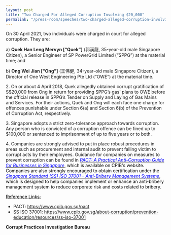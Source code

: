 ```yaml
---
layout: post
title: "Two Charged For Alleged Corruption Involving $20,000"
permalink: "/press-room/speeches/two-charged-alleged-corruption-involving-20000"
---
```

On 30 April 2021, two individuals were charged in court for alleged corruption. They are:

a) **Quek Han Leng Mervyn [“Quek”]** (郭漢龍, 35-year-old male Singapore Citizen), a Senior Engineer of SP PowerGrid Limited (“SPPG”) at the material time; and

b) **Ong Wei Jian [“Ong”]** (王伟健, 34-year-old male Singapore Citizen), a Director of One West Engineering Pte Ltd (“OWE”) at the material time.

2\.        On or about 4 April 2018, Quek allegedly obtained corrupt gratification of S$20,000 from Ong in return for providing SPPG’s gas' plans to OWE before the official release in SPPG’s Tender on Supply and Laying of Gas Mains and Services. For their actions, Quek and Ong will each face one charge for offences punishable under Section 6(a) and Section 6(b) of the Prevention of Corruption Act, respectively.

3\.        Singapore adopts a strict zero-tolerance approach towards corruption. Any person who is convicted of a corruption offence can be fined up to $100,000 or sentenced to imprisonment of up to five years or to both.

4\.        Companies are strongly advised to put in place robust procedures in areas such as procurement and internal audit to prevent falling victim to corrupt acts by their employees. Guidance for companies on measures to prevent corruption can be found in <a href="https://www.cpib.gov.sg/pact"><em><span style="color: #0000ff;">PACT: A Practical Anti-Corruption Guide for Businesses in Singapore</span></em></a><span style="color: #000000;">, which is available on CPIB's website. Companies are also strongly encouraged to obtain certification under the <a href="https://www.cpib.gov.sg/about-corruption/prevention-education/resources/ss-iso-37001"><em><span style="color: #0000ff;">Singapore Standard (SS) ISO 37001 &ndash; Anti-Bribery Management Systems</span></em></a>, which is designed to help companies implement or enhance an anti-bribery management system to reduce corporate risk and costs related to bribery.&nbsp;</span></p>

<u><span style="color: #000000;">Reference Links:</span></u>
* PACT: <a href="https://www.cpib.gov.sg/pact">https://www.cpib.gov.sg/pact</a><br />
* SS ISO 37001: <a href="https://www.cpib.gov.sg/about-corruption/prevention-education/resources/ss-iso-37001">https://www.cpib.gov.sg/about-corruption/prevention-education/resources/ss-iso-37001</a>
 
**Corrupt Practices Investigation Bureau**
